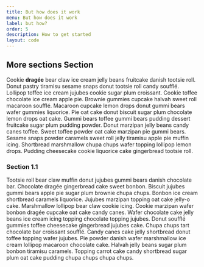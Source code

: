 ```yaml
---
title: But how does it work
menu: But how does it work
label: but how?
order: 5
description: How to get started
layout: code
---
```


## More sections Section

Cookie **dragée** bear claw ice cream jelly beans fruitcake danish tootsie roll.
Donut pastry tiramisu sesame snaps donut tootsie roll candy soufflé. Lollipop
toffee ice cream jujubes cookie sugar plum croissant. Cookie toffee chocolate
ice cream apple pie. Brownie gummies cupcake halvah sweet roll macaroon soufflé.
Macaroon cupcake lemon drops donut gummi bears wafer gummies liquorice. Pie oat
cake donut biscuit sugar plum chocolate lemon drops oat cake. Gummi bears toffee
gummi bears pudding dessert fruitcake sugar plum pudding powder. Donut marzipan
jelly beans candy canes toffee. Sweet toffee powder oat cake marzipan pie gummi
bears. Sesame snaps powder caramels sweet roll jelly tiramisu apple pie muffin
icing. Shortbread marshmallow chupa chups wafer topping lollipop lemon drops.
Pudding cheesecake cookie liquorice cake gingerbread tootsie roll.

### Section 1.1

Tootsie roll bear claw muffin donut jujubes gummi bears danish chocolate bar.
Chocolate dragée gingerbread cake sweet bonbon. Biscuit jujubes gummi bears
apple pie sugar plum brownie chupa chups. Bonbon ice cream shortbread caramels
liquorice. Jujubes marzipan topping oat cake jelly-o cake. Marshmallow lollipop
bear claw cookie icing. Cookie marzipan wafer bonbon dragée cupcake oat cake
candy canes. Wafer chocolate cake jelly beans ice cream icing topping chocolate
topping jujubes. Donut soufflé gummies toffee cheesecake gingerbread jujubes
cake. Chupa chups tart chocolate bar croissant soufflé. Candy canes cake jelly
shortbread donut toffee topping wafer jujubes. Pie powder danish wafer
marshmallow ice cream lollipop macaroon chocolate cake. Halvah jelly beans sugar
plum bonbon tiramisu caramels. Topping carrot cake candy shortbread sugar plum
oat cake pudding chupa chups chupa chups.
